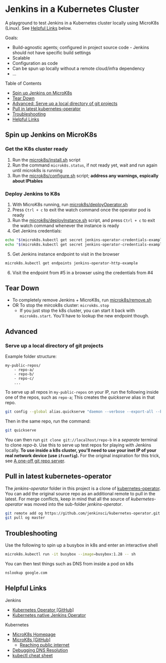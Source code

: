 # Jenkins in a Kubernetes Cluster

A playground to test Jenkins in a Kubernetes cluster locally using MicroK8s (Linux).
See [Helpful Links](#Helpful-Links) below.

Goals:
- Build-agnostic agents; configured in project source code - Jenkins should not have specific build settings
- Scalable
- Configuration as code
- Can be spun up locally without a remote cloud/infra dependency
- ...

Table of Contents
- [Spin up Jenkins on MicroK8s](#Spin-up-Jenkins-on-MicroK8s)
- [Tear Down](#Tear-Down)
- [Advanced: Serve up a local directory of git projects](#Serve-up-a-local-directory-of-git-projects)
- [Pull in latest kubernetes-operator](#Pull-in-latest-kubernetes-operator)
- [Troubleshooting](#Troubleshooting)
- [Helpful Links](#Helpful-Links)

## Spin up Jenkins on MicroK8s

### Get the K8s cluster ready

1. Run the [microk8s/install.sh](microk8s/install.sh) script
2. Run the command `microk8s.status`, if not ready yet, wait and run again until microk8s is running
3. Run the [microk8s/configure.sh](microk8s/configure.sh) script; **address any warnings, espically about IPtables**

### Deploy Jenkins to K8s

1. With MicroK8s running, run [microk8s/deployOperator.sh](microk8s/deployOperator.sh)
2. Press `Ctrl + c` to exit the watch command once the operator pod is ready
3. Run the [microk8s/deployInstance.sh](microk8s/deployInstance.sh) script, and press `Ctrl + c`
to exit the watch command whenever the instance is ready
4. Get Jenkins credentials:

```bash
echo "$(microk8s.kubectl get secret jenkins-operator-credentials-example -o 'jsonpath={.data.user}' | base64 -d)"
echo "$(microk8s.kubectl get secret jenkins-operator-credentials-example -o 'jsonpath={.data.password}' | base64 -d)"
```

5. Get Jenkins instance endpoint to visit in the browser

```bash
microk8s.kubectl get endpoints jenkins-operator-http-example
```

6. Visit the endpoint from #5 in a browser using the credentials from #4

## Tear Down

- To completely remove Jenkins + MicroK8s, run [microk8s/remove.sh](microk8s/remove.sh)
- OR To stop the mircok8s cluster: `microk8s.stop`
    - If you just stop the k8s cluster, you can start it back with
    `microk8s.start`. You'll have to lookup the new endpoint though.

## Advanced

### Serve up a local directory of git projects

Example folder structure:

```
my-public-repos/
    - repo-a/
    - repo-b/
    - repo-c/
    ...
```

To serve up all repos in `my-public-repos` on your IP, run the following inside one of the repos,
such as `repo-a`; This creates the _quickserve_ alias in that repo.

```bash
git config --global alias.quickserve "daemon --verbose --export-all --base-path=../ --reuseaddr"
```

Then in the same repo, run the command:

```bash
git quickserve
```

You can then run `git clone git://localhost/repo-b` in a _separate_ terminal to clone _repo-b_.
Use this to serve up test repos for playing with Jenkins locally.
**To use inside a k8s cluster, you'll need to use your inet IP of your real network device (use `ifconfig`).**
For the original inspiration for this trick, see
[A one-off git repo server](https://datagrok.org/git/git-serve/).

## Pull in latest kubernetes-operator

The _jenkins-operator_ folder in this project is a clone of
[kubernetes-operator](https://github.com/jenkinsci/kubernetes-operator).
You can add the original source repo as an additional remote to pull in the latest. For merge conflicts, keep in mind
that all the source of _kubernetes-operator_ was moved into the sub-folder _jenkins-operator_.

```bash
git remote add og https://github.com/jenkinsci/kubernetes-operator.git
git pull og master
```

## Troubleshooting

Use the following to spin up a busybox in k8s and enter an interactive shell
```bash
microk8s.kubectl run -it busybox --image=busybox:1.28 -- sh
```
You can then test things such as DNS from inside a pod on k8s
```bash
nslookup google.com
```

## Helpful Links

Jenkins
- [Kubernetes Operator [GitHub]](https://github.com/jenkinsci/kubernetes-operator)
- [Kubernetes native Jenkins Operator](https://medium.com/virtuslab/kubernetes-native-jenkins-operator-cbdfbbecf744)

Kubernetes
- [MicroK8s Homepage](https://microk8s.io/)
- [MicroK8s [GitHub]](https://github.com/ubuntu/microk8s)
    - [Reaching public internet](https://github.com/ubuntu/microk8s#my-pods-cant-reach-the-internet-or-each-other-but-my-microk8s-host-machine-can)
- [Debugging DNS Resolution](https://kubernetes.io/docs/tasks/administer-cluster/dns-debugging-resolution/)
- [kubectl cheat sheet](https://kubernetes.io/docs/reference/kubectl/cheatsheet/)